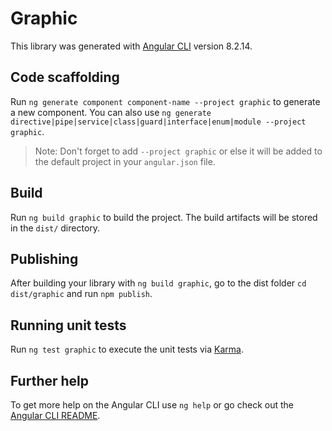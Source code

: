 # Graphic

This library was generated with [Angular CLI](https://github.com/angular/angular-cli) version 8.2.14.

## Code scaffolding

Run `ng generate component component-name --project graphic` to generate a new component. You can also use `ng generate directive|pipe|service|class|guard|interface|enum|module --project graphic`.
> Note: Don't forget to add `--project graphic` or else it will be added to the default project in your `angular.json` file. 

## Build

Run `ng build graphic` to build the project. The build artifacts will be stored in the `dist/` directory.

## Publishing

After building your library with `ng build graphic`, go to the dist folder `cd dist/graphic` and run `npm publish`.

## Running unit tests

Run `ng test graphic` to execute the unit tests via [Karma](https://karma-runner.github.io).

## Further help

To get more help on the Angular CLI use `ng help` or go check out the [Angular CLI README](https://github.com/angular/angular-cli/blob/master/README.md).
